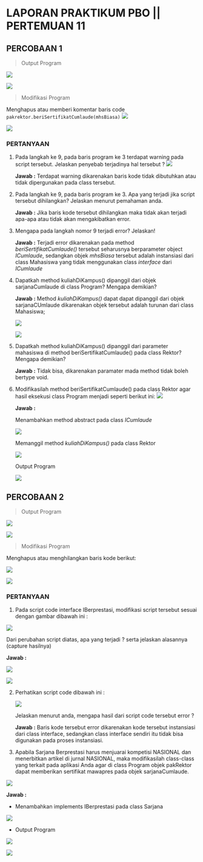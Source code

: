 # LAPORAN PRAKTIKUM PBO || PERTEMUAN 11

## PERCOBAAN 1

> Output Program

![](img/12.png)

![](img/13.png)

> Modifikasi Program

Menghapus atau memberi komentar baris code `pakrektor.beriSertifikatCumlaude(mhsBiasa)`
![](img/11.png)

![](img/14.png)

### **PERTANYAAN**

1. Pada langkah ke 9, pada baris program ke 3 terdapat warning pada script tersebut. Jelaskan penyebab terjadinya hal tersebut ?
   ![](img/15.png)

   **Jawab :** Terdapat warning dikarenakan baris kode tidak dibutuhkan atau tidak dipergunakan pada class tersebut.

2. Pada langkah ke 9, pada baris program ke 3. Apa yang terjadi jika script tersebut dihilangkan? Jelaskan menurut pemahaman anda.

   **Jawab :** Jika baris kode tersebut dihilangkan maka tidak akan terjadi apa-apa atau tidak akan mengakibatkan error.

3. Mengapa pada langkah nomor 9 terjadi error? Jelaskan!

   **Jawab :** Terjadi error dikarenakan pada method _beriSertifikatCumlaude()_ tersebut seharusnya berparameter object _ICumlaude_, sedangkan objek _mhsBiasa_ tersebut adalah instansiasi dari class Mahasiswa yang tidak menggunakan class _interface_ dari _ICumlaude_

4. Dapatkah method kuliahDiKampus() dipanggil dari objek sarjanaCumlaude di class Program? Mengapa demikian?

   **Jawab :** Method _kuliahDiKampus()_ dapat dapat dipanggil dari objek sarjanaCUmlaude dikarenakan objek tersebut adalah turunan dari class Mahasiswa;

   ![](img/16.png)

   ![](img/17.png)

5. Dapatkah method kuliahDiKampus() dipanggil dari parameter mahasiswa di method beriSertifikatCumlaude() pada class Rektor? Mengapa demikian?

   **Jawab :** Tidak bisa, dikarenakan paramater mada method tidak boleh bertype void.

6. Modifikasilah method beriSertifikatCumlaude() pada class Rektor agar hasil eksekusi class Program menjadi seperti berikut ini:
   ![](img/18.png)

   **Jawab :**

   Menambahkan method abstract pada class _ICumlaude_

   ![](img/8.png)

   Memanggil method _kuliahDiKampus()_ pada class Rektor

   ![](img/9.png)

   Output Program

   ![](img/7.png)

## PERCOBAAN 2

> Output Program

![](img/19.png)

![](img/20.png)

> Modifikasi Program

Menghapus atau menghilangkan baris kode berikut:

![](img/5.png)

![](img/6.png)

### **PERTANYAAN**

1. Pada script code interface IBerprestasi, modifikasi script tersebut sesuai
   dengan gambar dibawah ini :

![](img/22.png)

Dari perubahan script diatas, apa yang terjadi ? serta jelaskan alasannya (capture hasilnya)

**Jawab :**

![](img/1.png)

![](img/2.png)

2. Perhatikan script code dibawah ini :

   ![](img/21.png)

   Jelaskan menurut anda, mengapa hasil dari script code tersebut error ?

   **Jawab :** Baris kode tersebut error dikarenakan kode tersebut instansiasi dari class interface, sedangkan class interface sendiri itu tidak bisa digunakan pada proses instansiasi.

3. Apabila Sarjana Berprestasi harus menjuarai kompetisi NASIONAL dan menerbitkan artikel di jurnal NASIONAL, maka modifikasilah class-class yang terkait pada aplikasi Anda agar di class Program objek pakRektor dapat memberikan sertifikat mawapres pada objek sarjanaCumlaude.

![](img/23.png)

**Jawab :**

- Menambahkan implements IBerprestasi pada class Sarjana

![](img/10.png)

- Output Program

![](img/3.png)

![](img/4.png)
